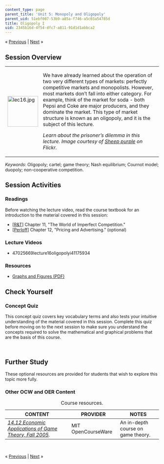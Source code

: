 ```yaml
---
content_type: page
parent_title: 'Unit 5: Monopoly and Oligopoly'
parent_uid: 51ebf007-53b9-a85a-f746-a5c03a54785d
title: Oligopoly I
uid: 2345b16d-4f54-dfc7-a811-91d1d1abbca2
---
```

<p class="sc_nav">&laquo; <a href="./resolveuid/50af805fc0a0d661779cf0c42425f15d" class="sc_prev">Previous</a> | <a href="./resolveuid/6646396a08af4e2f2e6c5cd67f11bcf9" class="sc_next">Next</a> &raquo;</p>
<h2 class="subhead">Session Overview</h2>
<table class="sc_overview">
    <tbody>
        <tr>
            <td><img src="./resolveuid/f92d15479953381d5bd472684920f41a" alt="lec16.jpg" width="100" height="100" /></td>
            <td>
            <p>We have already learned about the operation of two very different types of markets: perfectly competitive markets and monopolists. However, most markets don&rsquo;t fall into either category. For example, think of the market for soda - both Pepsi and Coke are major producers, and they dominate the market. This type of market structure is known as an oligopoly, and it is the subject of this lecture.</p>
            <p class="instruction"><em>Learn about the prisoner&rsquo;s dilemma in this lecture. Image courtesy of <a href="http://www.flickr.com/photos/sheeppurple/2665016444/">Sheep purple</a> on Flickr.</em></p>
            </td>
        </tr>
    </tbody>
</table>
<p><em>Keywords</em>: Oligopoly; cartel; game theory; Nash equilibrium; Cournot model; duopoly; non-cooperative competition.</p>
<h2 class="subhead">Session Activities</h2>
<h3 class="subsubhead">Readings</h3>
<p>Before watching the lecture video, read the course textbook for an introduction to the material covered in this session:</p>
<ul class="arrow">
    <li><a href="./resolveuid/8abb293b49d8047a3f3674bfa02e78f7#_R_T_">[R&amp;T]</a> Chapter 11, &quot;The World of Imperfect Competition.&quot;</li>
    <li>[<a href="./resolveuid/8abb293b49d8047a3f3674bfa02e78f7#_Perloff_">Perloff</a>] Chapter 12, &quot;Pricing and Advertising.&quot; (optional)</li>
</ul>
<h3 class="subsubhead">Lecture Videos</h3>
<ul class="arrow">
    <li>47025669lecture16oligopolyi41175934</li>
</ul>
<h3 class="subsubhead">Resources</h3>
<ul class="arrow">
    <li><a href="./resolveuid/c88ccce808be3e7e719650baa4f7cce0">Graphs and Figures (PDF)</a></li>
</ul>
<h2 class="subhead">Check Yourself</h2>
<h3 class="subsubhead">Concept Quiz</h3>
<p>This concept quiz covers key vocabulary terms and also tests your intuitive understanding of the material covered in this session. Complete this quiz before moving on to the next session to make sure you understand the concepts required to solve the mathematical and graphical problems that are the basis of this course.</p>
<div id="quizArea">&nbsp;</div>
<script type="text/javascript" src="/scripts/jquery-1.3.2.min.js"></script> <script type="text/javascript" src="/scripts/jQuizMe-uncompressed.js"></script> <script type="text/javascript">

$( function($){
	var quizMulti = {
    multiList: [
	{
        ques: "What is the definition of a dominant strategy?",
        ans: "A strategy that is optimal independent of the other player's decision.",
        ansSel: ["A strategy that is optimal if the other player plays an identical strategy.", "A strategy that is optimal if the other player plays the opposite strategy.", "A strategy that is never optimal."],
        ansInfo: "A strategy that is not optimal in some cases, or that is never optimal, cannot be a dominant strategy."
    },
	{
        ques: "What is the definition of a reaction curve?",
        ans: "A curve that relates the optimal quantity produced by one firm in an oligopoly to the optimal quantity produced by the second firm.",
        ansSel: ["A curve that relates marginal cost and marginal revenue for a monopolist.", "A curve that relates marginal cost and price for a perfectly competitive firm.", "A curve that relates price and profits for a perfectly competitive firm."],
        ansInfo: "The correct answer is that a reaction curve relates the optimal quantity produced by one firm in an oligopoly to the optimal quantity produced by the second firm. It shows the relationship between the optimal quantity produced by each of two firms operating in a Cournot equilibrium. The other three answers correspond to concepts that are relevant for a monopolist or a competitive market, but not in an oligopoly."
    },
	{
        ques: 'The diagram below shows the reaction curves for firm A and firm B competing in a Cournot market. Which point denotes the equilibrium?<br /><br /><img src="/courses/economics/14-01sc-principles-of-microeconomics-fall-2011/unit-5-monopoly-and-oligopoly/oligopoly-i/quiz16_graph03.png" alt="The reaction curves for firm A and firm B competing in a Cournot market." /><br />',
        ans: "Point C",
        ansSel: ["Point A", "Point B", "Point D"],
        ansInfo: "The Cournot equilibrium can be found at the intersection of the reaction curves, where each firm is producing optimally given the other firm's level of production."
    },
	{
        ques: "In the game of the Prisoners' Dilemma, the dominant cooperative equilibrium strategy is what?",
        ans: "Both players keep silent.",
        ansSel: ["Both players talk to the police.", "Player 1 keeps silent, and player 2 talks to the police.", "Player 2 keeps silent, and player 1 talks to the police."],
        ansInfo: "The dominant cooperative equilibrium strategy in the Prisoners' Dilemma is that both players keep silent. However, given that we generally assume that players cannot cooperate, the dominant non-cooperative equilibrium is that both players speak to the police."
    }]
	};
	var options = {
		allRandom: false,
		Random: false,
		help: "",
		showHTML: false,
		animationType: 0,
		showWrongAns: true,
		title: "Concept test 1",	 
};
$("#quizArea").jQuizMe(quizMulti, options);
});
</script>
<h2 class="subhead">Further Study</h2>
<p>These optional resources are provided for students that wish to explore this topic more fully.</p>
<h3 class="subsubhead">Other OCW and OER Content</h3>
<div class="maintabletemplate">
<table class="tablewidth100" summary="See table caption for summary.">
    <caption class="invisible">Course resources.</caption>  <!-- BEGIN TABLE HEADER (for MIT OCW Table Template 2.51) -->
    <thead>
        <tr>
            <th scope="col">CONTENT</th>
            <th scope="col">PROVIDER</th>
            <th scope="col">NOTES</th>
        </tr>
    </thead>
    <!-- END TABLE HEADER -->
    <tbody>
        <tr class="row">
            <td><a href="./resolveuid/9c8d2d880e3431a1471f558c9bb0b5ef"><em>14.12 Economic Applications of Game Theory, Fall 2005</em></a><em>.</em></td>
            <td>MIT OpenCourseWare</td>
            <td>An in-depth course on game theory.</td>
        </tr>
        <!-- TEN ROWS -->
    </tbody>
</table>
</div>
<p>&nbsp;</p>
<p class="sc_nav_bottom">&laquo; <a href="./resolveuid/50af805fc0a0d661779cf0c42425f15d" class="sc_prev">Previous</a> | <a href="./resolveuid/6646396a08af4e2f2e6c5cd67f11bcf9" class="sc_next">Next</a> &raquo;</p>